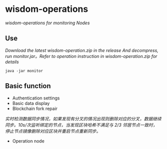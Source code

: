 # wisdom-operations 

*wisdom-operations for monitoring Nodes*

## Use
*Download the latest wisdom-operation.zip in the release And decompress, run monitor.jar。Refer to operation instruction in wisdom-operation.zip for details*

```
java -jar monitor
```
## Basic function

* Authentication settings
* Basic data display
* Blockchain fork repair

*实时检测数据同步情况，如果发现有分叉的情况出现则删除对应的分叉，数据继续同步。10s/次监听绑定的节点，当发现区块哈希不满足与 2/3 邻居节点一致时，停止节点镜像删除对应区块并重启节点重新同步。*
* Operation node


